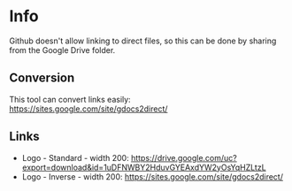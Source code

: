 # Info
Github doesn't allow linking to direct files, so this can be done by sharing from the Google Drive folder.

## Conversion
This tool can convert links easily: https://sites.google.com/site/gdocs2direct/

## Links
- Logo - Standard - width 200: https://drive.google.com/uc?export=download&id=1uDFNWBY2HduvGYEAxdYW2yOsYqHZLtzL
- Logo - Inverse - width 200: https://sites.google.com/site/gdocs2direct/
